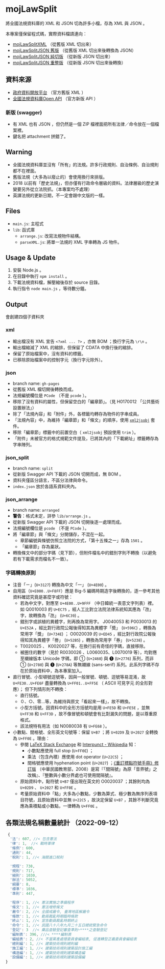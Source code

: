 # mojLawSplit
將全國法規資料庫的 XML 和 JSON 切為許多小檔，存為 XML 與 JSON 。

本專案僅保留程式碼，實際資料檔請連向：
* [mojLawSplitXML](https://github.com/kong0107/mojLawSplitXML) （從舊版 XML 切出來）
* [mojLawSplitJSON 舊版](https://github.com/kong0107/mojLawSplitJSON) （從舊版 XML 切出來後轉換為 JSON）
* [mojLawSplitJSON 純切版](https://github.com/kong0107/mojLawSplitJSON/tree/arranged) （從新版 JSON 切出來）
* [mojLawSplitJSON 重整版](https://github.com/kong0107/mojLawSplitJSON/tree/arranged) （從新版 JSON 切出來後轉換）


## 資料來源
* [政府資料開放平台](https://data.gov.tw/datasets/search?query=%E6%B3%95%E8%A6%8F) （官方舊版 XML ）
* [全國法規資料庫Open API](https://law.moj.gov.tw/api/swagger/ui/index) （官方新版 API ）

### 新版 (swagger)
* 有 XML 也有 JSON ，但仍然是一個 ZIP 檔裡面把所有法律／命令放在一個檔案裡。
* 鍵名把 attachment 拼錯了。


## Warning
* 全國法規資料庫並沒有「所有」的法規。許多行政規則、自治條例、自治規則都不在裡面。
* 舊版法規（大多為以廢止的）會使用換行來排版。
* 2018 以前有「歷史法規」，但亦僅有行政命令層級的資料。法律層級的歷史演變要另外從立法院抓。（本專案均不處理）
* 英譯法規的更新日期，不一定會跟中文版的一樣。


## Files
* `main.js`: 主程式
* `lib`: 函式庫
  * `arrange.js`: 改寫法規物件結構。
  * `parseXML.js`: 將單一法規的 XML 字串轉為 JS 物件。


## Usage & Update
1. 安裝 Node.js 。
2. 在目錄中執行 `npm install` 。
3. 下載法規資料檔，解壓縮後存於 source 目錄。
4. 執行指令 `node main.js` ，等待數分鐘。


## Output
會創建四個子資料夾

### xml
* 輸出檔沒有 XML 宣告 `<?xml ... ?>` ，亦無 BOM ；換行字元為 `\r\n` 。
* 輸出檔縮減了 XML 的縮排，但保留了 CDATA 中換行後的縮排。
* 保留了原始檔案中，沒有資料的標籤。
* 已移除原始檔案中的控制字元（換行字元除外）。

### json
* branch name: `gh-pages`
* 從舊版 XML 檔切開後轉換而成。
* 法規編號欄位是 `PCode` （不是 `pcode` ）。
* 移除了沒有資料的屬性，但保留空白的「編章節」。（見 H0170012 「公共藝術設置辦法」）
* 除了「法規內容」和「附件」外，各標籤均轉存為物件的字串成員。
* 「法規內容」中，為維持「編章節」和「條文」的順序，使用 [`xml2jsobj`](https://www.npmjs.com/package/xml2jsobj) 套件。
* 移除「編章節」標籤中的前置空白（ `xml2jsobj` 預設使用 `trim` ）。
* 「附件」未被官方的格式規範文件提及，已將其內的「下載網址」標籤轉存為字串陣列。

### json_split
* branch name: `split`
* 從新版 Swagger API 下載的 JSON 切開而成，無 BOM 。
* 資料夾僅區分語言，不區分法律與命令。
* `index.json` 放於各語系資料夾內。

### json_arrange
* branch name: `arranged`
* **警告**：格式未定，詳參 `lib/arrange.js` 。
* 從新版 Swagger API 下載的 JSON 切開後逐一處理而成。
* 法規編號欄位是 `pcode` （不是 `PCode` ）。
* 將「編章節」與「條文」分開儲存，不混在一起。
  * 章節編號與條號仿照立法院的方式，「第十五條之一」存為 `1501` 。
  * 「編章節」存為巢狀。
* 轉換條文中的部分字碼（見下節），但附件檔名中的錯別字則不轉換（以避免若有下載需求而檔名不一致）。

### 字碼轉換原則
* 注音「ㄧ」(`U+3127`) 轉換為中文「一」 (`U+4E00`) 。
* 自用區（`U+E000..U+F8FF`）應是 Big-5 編碼時期造字後轉換的，逐一參考其他資料確認究竟是甚麼字或符號：
  * 若為中文字，對應至 `U+4E00..U+9FFF` （中日韓統一表意文字列表）裡。
    如 Q0010003 的 `U+EC75` ，經人工比對立法院法律系統知其應為「氹」字，故轉換為「氹」 (`U+6C39`) 。
  * 錯別字或誤植的異體字，則再換為常用字。
    J0040053 和 P0030013 的 `U+E52A` ，經比對行政院公報後得知其為異體字「奬」 (`U+596C`) ，轉換為常用字「獎」 (`U+734E`) ；
    O0020039 的 `U+ED45` ，經比對行政院公報後得知其為異體字「劵」 (`U+52B5`) ，轉換為常用字「券」 (`U+5238`) 。
  * T0020025 、 K0020027 等，在換行前有奇怪的字碼，直接移除。
  * 被圈住的數字（見於 R0030026 、L0060035、L0070019 等），均對應至襯線版本 Unicode 字碼，即 ① (`U+2460`) 與 ❶ (`U+2776`) 系列，而非 ➀ (`U+2780`) 與 ➊ (`U+278A`) 等無襯線 (sans-serif) 系列。此系列字碼不存在於原始資料中，為本專案加入。
* 直行冒號、小型頓號逗號等，因與一般冒號、頓號、逗號等易混淆，故 `U+FE30..U+FE6F` 盡量轉換為 `U+FF01..U+FF5E` （ ASCII 可見字元 的全形對應）；
  但下列情形則不轉換：
  * 直行括號。
  * ０、○、零…等，為維持與原文「看起來一樣」，故不轉換。
  * 小型方括號。因資料中的全形方括號均是用 `U+FE5D` 和 `U+FE5E` ，並無 `U+FF3B` 和 `U+FF3D` ，故不像冒號和頓號會有比對漏失的問題，是以尊重原格式。
  * 該法規特有用法（如 N0080038 有 `U+FE68` ）。
* 小數點、間格號、全形英文句號等：保留 `U+B7` ；將 `U+02D9` 及 `U+2027` 全轉換為 `U+FF0E` 。理由：
  * 參閱 [LaTeX Stack Exchange](https://tex.stackexchange.com/questions/19180/) 和 [Interpunct - Wikipedia](https://en.wikipedia.org/wiki/Interpunct#Similar_symbols) 知：
    * 小數點應使用 full stop (`U+FF0E`) ；
    * 乘法（包含內積）應使用 dot operator (`U+22C5`) ；
    * 間格號應使用 hyphenation point (`U+2027`) ；[《重訂標點符號手冊》修訂版](https://language.moe.gov.tw/001/upload/files/site_content/m0001/hau/c2.htm) （中華民國教育部，2008）是寫『「間隔號」為原「音界號」之改稱』、『整數與小數分界處也可使用間隔號』。
  * 原始資料中，點符號 `U+B7` 僅出現在英文的 O0020037 ；其餘則均為 `U+02D9` 、 `U+2027` 和 `U+FF0E` 。
  * 考量原始資料中「點」大多為小數點，少數為算式、極少數為無序列表項目符號，且原始資料中並無 `U+22C5` ，故決定保留 `U+B7` ，其餘不判斷究竟應為乘積點或小數點，一律轉為 `U+FF0E` 。


## 各類法規名稱數量統計 （2022-09-12）
```js
 {
  '法': 607, //< 包含憲法
  '律': 1,  //< 戰時軍律
  '條例': 600,
  '通則': 44,
  '稅則': 1, //< 海關進口稅則

  '規程': 738,
  '規則': 717,
  '細則': 1030,
  '辦法': 5052,
  '綱要': 8,
  '標準': 1036,
  '準則': 447,

  '程序': 1, //< 憲法實施之準備程序
  '條文': 1, //< 憲法增修條文
  '嚴令': 2, //< 全國戒嚴令, 臺灣地區解嚴令
  '條款': 1, //< 動員戡亂時期臨時條款
  '終止': 1, //< 宣告動員戡亂時期終止
  '命令': 1, //< 民國八十八年九月二十五日總統緊急命令
  '登記': 3  //< 藥品查驗登記審查準則─****之查驗登記
  '編制表': 396, ///< ****編制表
  '編組表': 2, //< 不當黨產處理委員會編組表, 促進轉型正義委員會編組表
  '總則編': 1, //< 建築技術規則總則編
  '施工編': 1, //< 建築技術規則建築設計施工編
  '構造編': 1, //< 建築技術規則建築構造編
  '設備編': 1, //< 建築技術規則建築設備編
}
```
